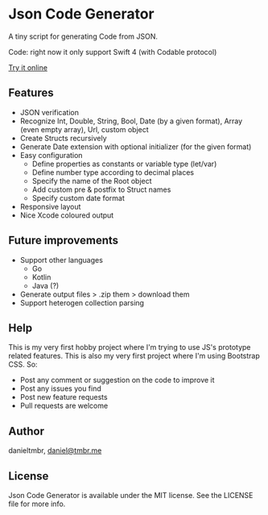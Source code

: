 # Json Code Generator

A tiny script for generating Code from JSON.

Code: right now it only support Swift 4 (with Codable protocol)

[Try it online](http://danieltmbr.github.io/JsonCodeGenerator/)

## Features

* JSON verification
* Recognize Int, Double, String, Bool, Date (by a given format), Array (even empty array), Url, custom object
* Create Structs recursively
* Generate Date extension with optional initializer (for the given format)
* Easy configuration
    * Define properties as constants or variable type (let/var)
    * Define number type according to decimal places
    * Specify the name of the Root object
    * Add custom pre & postfix to Struct names
    * Specify custom date format
* Responsive layout
* Nice Xcode coloured output

## Future improvements

* Support other languages
    * Go
    * Kotlin
    * Java (?)
* Generate output files > .zip them > download them
* Support heterogen collection parsing

## Help

This is my very first hobby project where I'm trying to use JS's prototype related features. This is also my very first project where I'm using Bootstrap CSS.  So:

* Post any comment or suggestion on the code to improve it
* Post any issues you find
* Post new feature requests
* Pull requests are welcome

## Author

danieltmbr, daniel@tmbr.me

## License

Json Code Generator is available under the MIT license. See the LICENSE file for more info.
